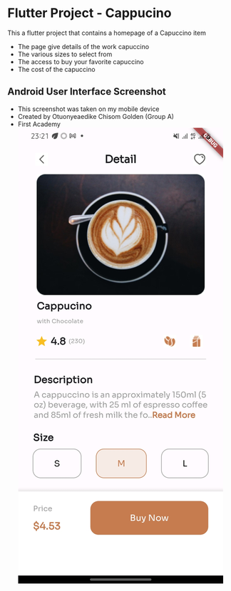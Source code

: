 # Flutter Project - Cappucino
This a flutter project that contains a homepage of a Capuccino item
-   The page give details of the work capuccino
-   The various sizes to select from
-   The access to buy your favorite capuccino
-   The cost of the capuccino
## Android User Interface Screenshot
-    This screenshot was taken on my mobile device
-    Created by Otuonyeaedike Chisom Golden (Group A)
-    First Academy
![Screenshot of Android Project HomePage UI](./assets/images/Screenshot.jpg)
